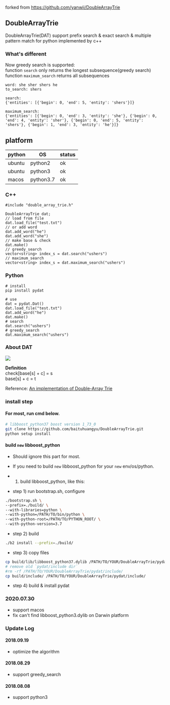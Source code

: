 forked from https://github.com/yanwii/DoubleArrayTrie

## DoubleArrayTrie

DoubleArrayTrie(DAT) support prefix search & exact search & multiple pattern match for python implemented by c++

### What's different

Now greedy search is supported:  
function `search` only returns the longest subsequence(greedy search)
function `maximum_search` returns all subsequences  

    
    word: she sher shers he
    to_search: shers
    
    search: 
    {'entities': [{'begin': 0, 'end': 5, 'entity': 'shers'}]}
    
    maximum_search: 
    {'entities': [{'begin': 0, 'end': 3, 'entity': 'she'}, {'begin': 0, 'end': 4, 'entity': 'sher'}, {'begin': 0, 'end': 5, 'entity': 'shers'}, {'begin': 1, 'end': 3, 'entity': 'he'}]}

## platform

  | python | OS | status |
  | ----- | ---- | ---- | 
  | ubuntu | python2 | ok |
  | ubuntu | python3 | ok |
  | macos | python3.7 | ok |


### C++

    #include "double_array_trie.h"
    
    DoubleArrayTrie dat;
    // load from file
    dat.load_file("test.txt")
    // or add word
    dat.add_word("he")
    dat.add_word("she")
    // make base & check
    dat.make()
    // greedy_search
    vector<string> index_s = dat.search("ushers")
    // maximum_search
    vector<string> index_s = dat.maximum_search("ushers")

### Python

    # install 
    pip install pydat

    # use
    dat = pydat.Dat()
    dat.load_file("test.txt")
    dat.add_word("he")
    dat.make()
    # search
    dat.search("ushers")
    # greedy_search
    dat.maximum_search("ushers")


### About DAT
![](https://linux.thai.net/~thep/datrie/double.gif)

**Definition**  
check[base[s] + c] = s  
base[s] + c = t  


Reference: [An implementation of Double-Array Trie](https://linux.thai.net/~thep/datrie/datrie.html#Double)

### install step
#### For most, run cmd below.
```bash
# libboost_python37 boost version 1_73_0
git clone https://github.com/baituhuangyu/DoubleArrayTrie.git
python setup install
```

#### build `new` libboost_python
- Should ignore this part for most.

- If you need to build `new` libboost_python for your `new` env/os/python.

- 1. build libboost_python, like this:

- step 1) run bootstrap.sh, configure
```bash
./bootstrap.sh \
--prefix=./build/ \
--with-libraries=python \
--with-python=/PATH/TO/bin/python \
--with-python-root=/PATH/TO/PYTHON_ROOT/ \
--with-python-version=3.7
```
- step 2) build
```bash
./b2 install --prefix=./build/
```
- step 3) copy files
```bash
cp build/lib/libboost_python37.dylib /PATH/TO/YOUR/DoubleArrayTrie/pydat/pydat/
# remove old `pydat/include dir`
#rm -rf /PATH/TO/YOUR/DoubleArrayTrie/pydat/include/
cp build/include/ /PATH/TO/YOUR/DoubleArrayTrie/pydat/include/
```
- step 4) build & install pydat


### 2020.07.30
- support macos
- fix can't find libboost_python3.dylib on Darwin platform

### Update Log

#### 2018.09.19
- optimize the algorithm

#### 2018.08.29
- support greedy_search

#### 2018.08.08 
- support python3